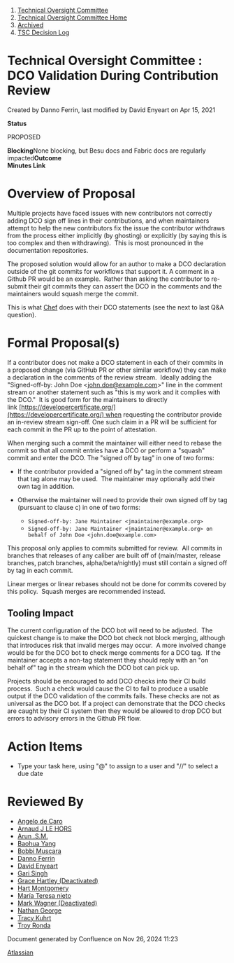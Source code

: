 1. [Technical Oversight Committee](index.html)
2. [Technical Oversight Committee Home](Technical-Oversight-Committee-Home_21430274.html)
3. [Archived](Archived_21447696.html)
4. [TSC Decision Log](TSC-Decision-Log_21437418.html)

# Technical Oversight Committee : DCO Validation During Contribution Review

Created by Danno Ferrin, last modified by David Enyeart on Apr 15, 2021

  **Status**

PROPOSED 

**Blocking**None blocking, but Besu docs and Fabric docs are regularly impacted**Outcome**  
**Minutes Link**

# Overview of Proposal

Multiple projects have faced issues with new contributors not correctly adding DCO sign off lines in their contributions, and when maintainers attempt to help the new contributors fix the issue the contributor withdraws from the process either implicitly (by ghosting) or explicitly (by saying this is too complex and then withdrawing).  This is most pronounced in the documentation repositories.

The proposed solution would allow for an author to make a DCO declaration outside of the git commits for workflows that support it. A comment in a Github PR would be an example.  Rather than asking the contributor to re-submit their git commits they can assert the DCO in the comments and the maintainers would squash merge the commit.

This is what [Chef](https://blog.chef.io/introducing-developer-certificate-of-origin) does with their DCO statements (see the next to last Q&amp;A question).

# Formal Proposal(s)

If a contributor does not make a DCO statement in each of their commits in a proposed change (via GitHub PR or other similar workflow) they can make a declaration in the comments of the review stream.  Ideally adding the "Signed-off-by: John Doe &lt;john.doe@example.com&gt;" line in the comment stream or another statement such as "this is my work and it complies with the DCO."  It is good form for the maintainers to directly link [https://developercertificate.org/](https://developercertificate.org/) when requesting the contributor provide an in-review stream sign-off. One such claim in a PR will be sufficient for each commit in the PR up to the point of attestation.

When merging such a commit the maintainer will either need to rebase the commit so that all commit entries have a DCO or perform a "squash" commit and enter the DCO. The "signed off by tag" in one of two forms:

- If the contributor provided a "signed off by" tag in the comment stream that tag alone may be used.  The maintainer may optionally add their own tag in addition.
- Otherwise the maintainer will need to provide their own signed off by tag (pursuant to clause c) in one of two forms:
  
  - `Signed-off-by: Jane Maintainer <jmaintainer@example.org>`
  - `Signed-off-by: Jane Maintainer <jmaintainer@example.org> on behalf of John Doe <john.doe@example.com>`

This proposal only applies to commits submitted for review.  All commits in branches that releases of any caliber are built off of (main/master, release branches, patch branches, alpha/beta/nightly) must still contain a signed off by tag in each commit.

Linear merges or linear rebases should not be done for commits covered by this policy.  Squash merges are recommended instead.

## Tooling Impact

The current configuration of the DCO bot will need to be adjusted.  The quickest change is to make the DCO bot check not block merging, although that introduces risk that invalid merges may occur.  A more involved change would be for the DCO bot to check merge comments for a DCO tag.  If the maintainer accepts a non-tag statement they should reply with an "on behalf of" tag in the stream which the DCO bot can pick up.

Projects should be encouraged to add DCO checks into their CI build process.  Such a check would cause the CI to fail to produce a usable output if the DCO validation of the commits fails. These checks are not as universal as the DCO bot. If a project can demonstrate that the DCO checks are caught by their CI system then they would be allowed to drop DCO but errors to advisory errors in the Github PR flow.

# Action Items

- Type your task here, using "@" to assign to a user and "//" to select a due date

# Reviewed By

- [Angelo de Caro](https://lf-hyperledger.atlassian.net/wiki/people/70121:d6b0f0e4-825f-4f16-88e1-4d14e95f2f10?ref=confluence)
- [Arnaud J LE HORS](https://lf-hyperledger.atlassian.net/wiki/people/70121:0e75e3b8-500a-4067-9f7e-ed46e91bcb9d?ref=confluence)
- [Arun .S.M.](https://lf-hyperledger.atlassian.net/wiki/people/621a0e5097d313006ba7386a?ref=confluence)
- [Baohua Yang](https://lf-hyperledger.atlassian.net/wiki/people/557058:17d87dbf-05fe-4c1b-84cf-fd69f7fcbb20?ref=confluence)
- [Bobbi Muscara](https://lf-hyperledger.atlassian.net/wiki/people/5c4cb1b7d8bbb7445c0a457e?ref=confluence)
- [Danno Ferrin](https://lf-hyperledger.atlassian.net/wiki/people/5b7f2d80c4e4892a5b789551?ref=confluence)
- [David Enyeart](https://lf-hyperledger.atlassian.net/wiki/people/712020:30d7e775-8a5d-4896-8950-8da2af027639?ref=confluence)
- [Gari Singh](https://lf-hyperledger.atlassian.net/wiki/people/557058:51429e31-90f4-4684-b7cd-9a4fe15ff188?ref=confluence)
- [Grace Hartley (Deactivated)](https://lf-hyperledger.atlassian.net/wiki/people/5c3e0cd1ff324728a1db2448?ref=confluence)
- [Hart Montgomery](https://lf-hyperledger.atlassian.net/wiki/people/712020:86f447c0-86dc-43b3-ac03-6a31923bbb84?ref=confluence)
- [María Teresa nieto](https://lf-hyperledger.atlassian.net/wiki/people/5d36fa46af1d920bc99755b6?ref=confluence)
- [Mark Wagner (Deactivated)](https://lf-hyperledger.atlassian.net/wiki/people/70121:81b88945-c9ef-40fe-9224-207bdb280922?ref=confluence)
- [Nathan George](https://lf-hyperledger.atlassian.net/wiki/people/712020:3e7556ab-cdb8-47f5-8b68-12a3378021fd?ref=confluence)
- [Tracy Kuhrt](https://lf-hyperledger.atlassian.net/wiki/people/712020:eb6ae9c3-aa8e-40ba-9dab-a6969b1ac52e?ref=confluence)
- [Troy Ronda](https://lf-hyperledger.atlassian.net/wiki/people/557058:c854f35a-2b58-4be3-9003-ca2a67495580?ref=confluence)

Document generated by Confluence on Nov 26, 2024 11:23

[Atlassian](http://www.atlassian.com/)
